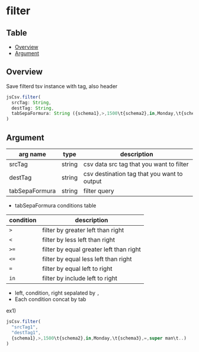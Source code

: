 # filter

Table
-----------------
* [Overview](#overview)
* [Argument](#argument)


## Overview

Save filterd tsv instance with tag, also header  

```js.js
jsCsv.filter(
  srcTag: String,
  destTag: String,
  tabSepaFormura: String ({schema1},>,1500\t{schema2},in,Monday,\t{schema3},=,super man\t..)  
)
```

## Argument

| arg name | type | description |
| -------- | -------- | -------- |
| srcTag | string | csv data src tag that you want to filter |
| destTag | string | csv destination tag that you want to output |
| tabSepaFormura | string | filter query |


- tabSepaFormura conditions table

| condition  | description |
| --------  | -------- |
| `>` | filter by greater left than right |
| `<` | filter by less left than right |
| `>=` | filter by equal greater left than right |
| `<=` | filter by equal less left than right |
| `=` | filter by equal left to right |
| `in` | filter by include left to right |

- left, condition, right sepalated by `,` 
- Each condition concat by tab
 


ex1) 

```js.js
jsCsv.filter(
  "srcTag1",
  "destTag1",
  {schema1},>,1500\t{schema2},in,Monday,\t{schema3},=,super man\t..)  
)
```

